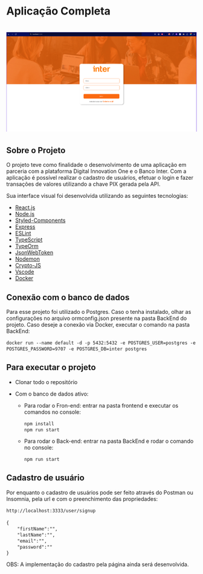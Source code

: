 # Aplicação Completa

# ![InterApp](./src/assets/images/inter.gif)

## Sobre o Projeto

O projeto teve como finalidade o desenvolvimento de uma aplicação em parceria com a plataforma Digital Innovation One e o Banco Inter. Com a aplicação é possível realizar o cadastro de usuários, efetuar o login e fazer transações de valores utilizando a chave PIX gerada pela API.

Sua interface visual foi desenvolvida utilizando as seguintes tecnologias:

- [React.js](https://pt-br.reactjs.org/)
- [Node.js](https://nodejs.org/)
- [Styled-Components](https://styled-components.com/)
- [Express](https://expressjs.com/pt-br/)
- [ESLint](https://eslint.org/)
- [TypeScript](https://www.typescriptlang.org/)
- [TypeOrm](https://typeorm.io/#/)
- [JsonWebToken](https://www.npmjs.com/package/jsonwebtoken)
- [Nodemon](https://www.npmjs.com/package/nodemon)
- [Crypto-JS](https://www.npmjs.com/package/crypto-js)
- [Vscode](https://code.visualstudio.com/)
- [Docker](https://docs.docker.com/)

## Conexão com o banco de dados

Para esse projeto foi utilizado o Postgres. Caso o tenha instalado, olhar as configurações no arquivo ormconfig.json presente na pasta BackEnd do projeto. Caso deseje a conexão via Docker, executar o comando na pasta BackEnd:

```
docker run --name default -d -p 5432:5432 -e POSTGRES_USER=postgres -e POSTGRES_PASSWORD=9707 -e POSTGRES_DB=inter postgres
```

## Para executar o projeto

- Clonar todo o repositório

- Com o banco de dados ativo:

  - Para rodar o Fron-end: entrar na pasta frontend e executar os comandos no console:

    ```
    npm install
    npm run start
    ```

  - Para rodar o Back-end: entrar na pasta BackEnd e rodar o comando no console:

    ```
    npm run start
    ```

## Cadastro de usuário

Por enquanto o cadastro de usuários pode ser feito através do Postman ou Insomnia, pela url e com o preenchimento das propriedades:

```
http://localhost:3333/user/signup

{
    "firstName":"",
    "lastName":"",
    "email":"",
    "password":""
}
```

OBS: A implementação do cadastro pela página ainda será desenvolvida.
